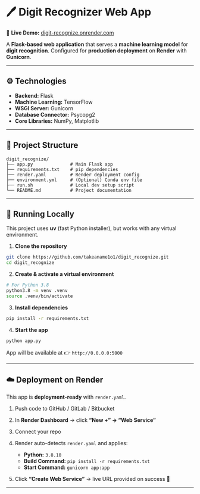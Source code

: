 

# 🖊️ Digit Recognizer Web App

🔗 **Live Demo:** [digit-recognize.onrender.com](https://digit-recognize.onrender.com)

A **Flask-based web application** that serves a **machine learning model** for **digit recognition**.
Configured for **production deployment** on **Render** with **Gunicorn**.

---

## ⚙️ Technologies

* **Backend:** Flask
* **Machine Learning:** TensorFlow
* **WSGI Server:** Gunicorn
* **Database Connector:** Psycopg2
* **Core Libraries:** NumPy, Matplotlib

---

## 📂 Project Structure

```
digit_recognize/
├── app.py              # Main Flask app
├── requirements.txt    # pip dependencies
├── render.yaml         # Render deployment config
├── environment.yml     # (Optional) Conda env file
├── run.sh              # Local dev setup script
└── README.md           # Project documentation
```

---

## 🚀 Running Locally

This project uses **uv** (fast Python installer), but works with any virtual environment.

1. **Clone the repository**

```bash
git clone https://github.com/takeaname1o1/digit_recognize.git
cd digit_recognize
```

2. **Create & activate a virtual environment**

```bash
# For Python 3.8
python3.8 -m venv .venv
source .venv/bin/activate
```

3. **Install dependencies**

```bash
pip install -r requirements.txt
```

4. **Start the app**

```bash
python app.py
```

App will be available at 👉 `http://0.0.0.0:5000`

---

## ☁️ Deployment on Render

This app is **deployment-ready** with `render.yaml`.

1. Push code to GitHub / GitLab / Bitbucket
2. In **Render Dashboard** → click **“New +” → “Web Service”**
3. Connect your repo
4. Render auto-detects `render.yaml` and applies:

   * **Python:** `3.8.10`
   * **Build Command:** `pip install -r requirements.txt`
   * **Start Command:** `gunicorn app:app`
5. Click **“Create Web Service”** → live URL provided on success 🚀

---

